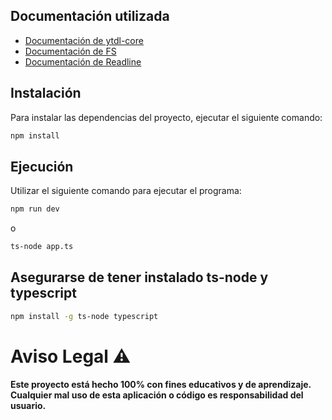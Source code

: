 ## Documentación utilizada

- [Documentación de ytdl-core](https://github.com/fent/node-ytdl-core)
- [Documentación de FS](https://nodejs.org/api/fs.html)
- [Documentación de Readline](https://nodejs.org/api/readline.html)

## Instalación

Para instalar las dependencias del proyecto, ejecutar el siguiente comando:

```bash
npm install
```

## Ejecución

Utilizar el siguiente comando para ejecutar el programa:

```bash
npm run dev
```

o

```bash
ts-node app.ts
```

## Asegurarse de tener instalado ts-node y typescript

```bash
npm install -g ts-node typescript
```
# Aviso Legal ⚠
**Este proyecto está hecho 100% con fines educativos y de aprendizaje. Cualquier mal uso de esta aplicación o código es responsabilidad del usuario.**
